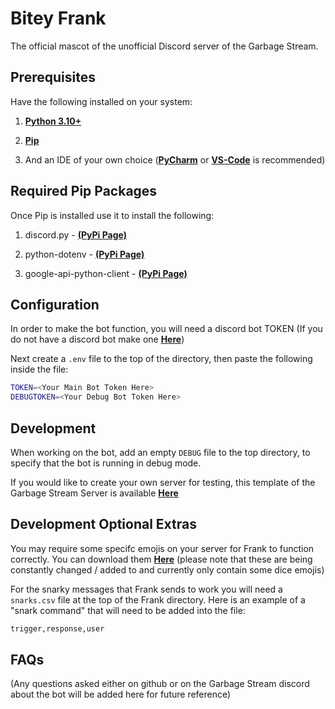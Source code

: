 # Bitey Frank

The official mascot of the unofficial Discord server of the Garbage Stream.

## Prerequisites

Have the following installed on your system:

1. **[Python 3.10+](https://www.python.org/downloads/)**
2. **[Pip](https://pip.pypa.io/en/stable/installation/)**

3. And an IDE of your own choice (**[PyCharm](https://www.jetbrains.com/pycharm/)** or **[VS-Code](https://code.visualstudio.com/)** is recommended)



## Required Pip Packages

Once Pip is installed use it to install the following:

1. discord.py - **[(PyPi Page)](https://pypi.org/project/python-discord/)**

2. python-dotenv - **[(PyPi Page)](https://pypi.org/project/python-dotenv/)**

2. google-api-python-client - **[(PyPi Page)](https://pypi.org/project/google-api-python-client/)**



## Configuration

In order to make the bot function, you will need a discord bot TOKEN (If you do not have a discord bot make one **[Here](https://discord.com/developers/applications)**)

Next create a `.env` file to the top of the directory, then paste the following inside the file:
```bash
TOKEN=<Your Main Bot Token Here>
DEBUGTOKEN=<Your Debug Bot Token Here>
```

## Development

When working on the bot, add an empty `DEBUG` file to the top directory, to specify that the bot is running in debug mode.

If you would like to create your own server for testing, this template of the Garbage Stream Server is available **[Here](https://discord.new/wBSWQw9dgMfV)**

## Development Optional Extras

You may require some specifc emojis on your server for Frank to function correctly. You can download them **[Here](https://drive.proton.me/urls/NT38Z65P58#gCt56MOhhgq0)** (please note that these are being constantly changed / added to and currently only contain some dice emojis)

For the snarky messages that Frank sends to work you will need a `snarks.csv` file at the top of the Frank directory. Here is an example of a "snark command" that will need to be added into the file:

```bash
trigger,response,user
```

## FAQs

(Any questions asked either on github or on the Garbage Stream discord about the bot will be added here for future reference)


